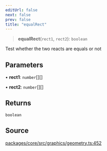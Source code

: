 ```yaml
---
editUrl: false
next: false
prev: false
title: "equalRect"
---
```


> **equalRect**(`rect1`, `rect2`): `boolean`

Test whether the two reacts are equals or not

## Parameters

• **rect1**: `number`[][]

• **rect2**: `number`[][]

## Returns

`boolean`

## Source

[packages/core/src/graphics/geometry.ts:452](https://github.com/dgmjs/dgmjs/blob/main/packages/core/src/graphics/geometry.ts#L452)
